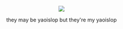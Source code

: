 <div align="center">


![](https://file.garden/Z0wFO4OTuzK04w6y/diejoniii)

they may be yaoislop but they're my yaoislop
